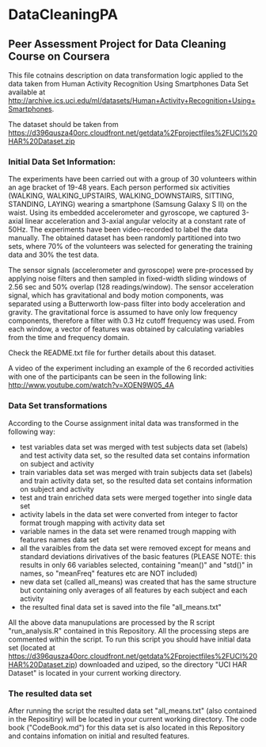 # DataCleaningPA
## Peer Assessment Project for Data Cleaning Course on Coursera

This file cotnains description on data transformation logic applied to the data taken from Human Activity Recognition Using Smartphones Data Set available at http://archive.ics.uci.edu/ml/datasets/Human+Activity+Recognition+Using+Smartphones.

The dataset should be taken from https://d396qusza40orc.cloudfront.net/getdata%2Fprojectfiles%2FUCI%20HAR%20Dataset.zip 

### Initial Data Set Information:

The experiments have been carried out with a group of 30 volunteers within an age bracket of 19-48 years. Each person performed six activities (WALKING, WALKING_UPSTAIRS, WALKING_DOWNSTAIRS, SITTING, STANDING, LAYING) wearing a smartphone (Samsung Galaxy S II) on the waist. Using its embedded accelerometer and gyroscope, we captured 3-axial linear acceleration and 3-axial angular velocity at a constant rate of 50Hz. The experiments have been video-recorded to label the data manually. The obtained dataset has been randomly partitioned into two sets, where 70% of the volunteers was selected for generating the training data and 30% the test data. 

The sensor signals (accelerometer and gyroscope) were pre-processed by applying noise filters and then sampled in fixed-width sliding windows of 2.56 sec and 50% overlap (128 readings/window). The sensor acceleration signal, which has gravitational and body motion components, was separated using a Butterworth low-pass filter into body acceleration and gravity. The gravitational force is assumed to have only low frequency components, therefore a filter with 0.3 Hz cutoff frequency was used. From each window, a vector of features was obtained by calculating variables from the time and frequency domain.

Check the README.txt file for further details about this dataset. 

A video of the experiment including an example of the 6 recorded activities with one of the participants can be seen in the following link: http://www.youtube.com/watch?v=XOEN9W05_4A 

### Data Set transformations

According to the Course assignment inital data was transformed in the following way:
- test variables data set was merged with test subjects data set (labels) and test activity data set, so the resulted data set contains information on subject and activity
- train variables data set was merged with train subjects data set (labels) and train activity data set, so the resulted data set contains information on subject and activity
- test and train enriched data sets were merged together into single data set
- activity labels in the data set were converted from integer to factor format trough mapping with activity data set
- variable names in the data set were renamed trough mapping with features names data set
- all the varaibles from the data set were removed except for means and standard deviations dirivatives of the basic features (PLEASE NOTE: this results in only 66 variables selected, containing "mean()" and "std()" in names, so "meanFreq" features etc are NOT included)
- new data set (called all_means) was created that has the same structure but containing only averages of all features by each subject and each activity
- the resulted final data set is saved into the file "all_means.txt"

All the above data manupulations are processed by the R script "run_analysis.R" contained in this Repository. All the processing steps are commented within the script. To run this script you should have initial data set (located at https://d396qusza40orc.cloudfront.net/getdata%2Fprojectfiles%2FUCI%20HAR%20Dataset.zip) downloaded and uziped, so the directory "UCI HAR Dataset" is located in your current working directory. 

### The resulted data set

After running the script the resulted data set "all_means.txt" (also contained in the Repositiry) will be located in your current working directory. The code book ("CodeBook.md") for this data set is also located in this Repository and contains infomation on initial and resulted features.
